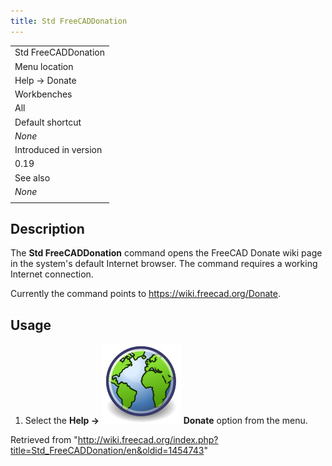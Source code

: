 ```yaml
---
title: Std FreeCADDonation
---
```


|                       |
| --------------------- |
| Std FreeCADDonation   |
| Menu location         |
| Help → Donate         |
| Workbenches           |
| All                   |
| Default shortcut      |
| _None_                |
| Introduced in version |
| 0.19                  |
| See also              |
| _None_                |
|                       |

## Description

The **Std FreeCADDonation** command opens the FreeCAD Donate wiki page in the system's default Internet browser. The command requires a working Internet connection.

Currently the command points to <https://wiki.freecad.org/Donate>.

## Usage

1. Select the **Help → ![](/src/assets/images/Std_FreeCADDonation.svg) Donate** option from the menu.

Retrieved from "<http://wiki.freecad.org/index.php?title=Std_FreeCADDonation/en&oldid=1454743>"
